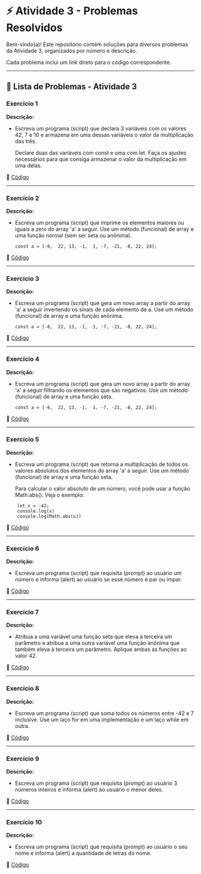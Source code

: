 # ⚡ Atividade 3 - Problemas Resolvidos  

Bem-vindo(a)! Este repositório contém soluções para diversos problemas da Atividade 3, organizados por número e descrição.  

Cada problema inclui um link direto para o código correspondente. 

---

## 📄 Lista de Problemas - Atividade 3

### Exercício 1  
**Descrição:**  

-  Escreva um programa (script) que declara 3 variáveis com os valores 42, 7 e 10 e armazena em uma dessas variáveis o valor da multiplicação das três.

   Declare duas das variáveis com const e uma com let. Faça os ajustes necessários para que consiga armazenar o valor da multiplicação em uma delas.
 
🔗 [Código](https://github.com/Miguel-Russo/Faculdade/blob/main/2%C2%B0%20Semestre%20-%202024_2/Linguagem%20de%20Programa%C3%A7%C3%A3o/Atividade%203/Exerc%C3%ADcio%201.js)

---

### Exercício 2  
**Descrição:**  

-  Escreva um programa (script) que imprime os elementos maiores ou iguais a zero do array 'a' a seguir. Use um método (funcional) de array e uma função normal (sem ser seta ou anônima). 

    ```const a = [-6,  22, 13, -1,  1, -7, -21, -8, 22, 24];```

🔗 [Código](https://github.com/Miguel-Russo/Faculdade/blob/main/2%C2%B0%20Semestre%20-%202024_2/Linguagem%20de%20Programa%C3%A7%C3%A3o/Atividade%203/Exerc%C3%ADcio%202.js)  

---

### Exercício 3 
**Descrição:**  

-  Escreva um programa (script) que gera um novo array a partir do array 'a' a seguir invertendo os sinais de cada elemento de a. Use um método (funcional) de array e uma função anônima. 

    ```const a = [-6,  22, 13, -1,  1, -7, -21, -8, 22, 24];```

🔗 [Código](https://github.com/Miguel-Russo/Faculdade/blob/main/2%C2%B0%20Semestre%20-%202024_2/Linguagem%20de%20Programa%C3%A7%C3%A3o/Atividade%203/Exerc%C3%ADcio%203.js)

---

### Exercício 4  
**Descrição:**  

-  Escreva um programa (script) que gera um novo array a partir do array 'a' a seguir filtrando os elementos que são negativos. Use um método (funcional) de array e uma função seta. 

    ```const a = [-6,  22, 13, -1,  1, -7, -21, -8, 22, 24];```

🔗 [Código](https://github.com/Miguel-Russo/Faculdade/blob/main/2%C2%B0%20Semestre%20-%202024_2/Linguagem%20de%20Programa%C3%A7%C3%A3o/Atividade%203/Exerc%C3%ADcio%204.js) 

---

### Exercício 5  
**Descrição:**  

-  Escreva um programa (script) que retorna a multiplicação de todos os valores absolutos dos elementos do array 'a' a seguir. Use um método (funcional) de array e uma função seta.
  
    Para calcular o valor absoluto de um número, você pode usar a função Math.abs(). Veja o exemplo:

```
    let x = -42;
    console.log(x)
    console.log(Math.abs(x))
```

🔗 [Código](https://github.com/Miguel-Russo/Faculdade/blob/main/2%C2%B0%20Semestre%20-%202024_2/Linguagem%20de%20Programa%C3%A7%C3%A3o/Atividade%203/Exerc%C3%ADcio%205.js)  

---

### Exercício 6  
**Descrição:**  

-  Escreva um programa (script) que requisita (prompt) ao usuário um número e informa (alert) ao usuário se esse número é par ou ímpar. 

🔗 [Código](https://github.com/Miguel-Russo/Faculdade/blob/main/2%C2%B0%20Semestre%20-%202024_2/Linguagem%20de%20Programa%C3%A7%C3%A3o/Atividade%203/Exerc%C3%ADcio%206.js)

---

### Exercício 7 
**Descrição:**  

-  Atribua a uma variável uma função seta que eleva à terceira um parâmetro e atribua a uma outra variável uma função anônima que também eleva à terceira um parâmetro. Aplique ambas as funções ao valor 42. 
 
🔗 [Código](https://github.com/Miguel-Russo/Faculdade/blob/main/2%C2%B0%20Semestre%20-%202024_2/Linguagem%20de%20Programa%C3%A7%C3%A3o/Atividade%203/Exerc%C3%ADcio%207.js)

---

### Exercício 8  
**Descrição:**  

-   Escreva um programa (script) que soma todos os números entre -42 e 7 inclusive. Use um laço for em uma implementação e um laço while em outra. 

🔗 [Código](https://github.com/Miguel-Russo/Faculdade/blob/main/2%C2%B0%20Semestre%20-%202024_2/Linguagem%20de%20Programa%C3%A7%C3%A3o/Atividade%203/Exerc%C3%ADcio%208.js)  

---

### Exercício 9  
**Descrição:**  

-  Escreva um programa (script) que requisita (prompt) ao usuário 3 números inteiros e informa (alert) ao usuário o menor deles.
  
🔗 [Código](https://github.com/Miguel-Russo/Faculdade/blob/main/2%C2%B0%20Semestre%20-%202024_2/Linguagem%20de%20Programa%C3%A7%C3%A3o/Atividade%203/Exerc%C3%ADcio%209.js)  

---

### Exercício 10  
**Descrição:**  

-  Escreva um programa (script) que requisita (prompt) ao usuário o seu nome e informa (alert) a quantidade de letras do nome. 

🔗 [Código](https://github.com/Miguel-Russo/Faculdade/blob/main/2%C2%B0%20Semestre%20-%202024_2/Linguagem%20de%20Programa%C3%A7%C3%A3o/Atividade%203/Exerc%C3%ADcio_10.js)
